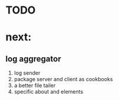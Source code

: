 
TODO
====

# next:

## log aggregator

1. log sender
1. package server and client as cookbooks
1. a better file tailer
1. specific about <environment> and <node> elements



